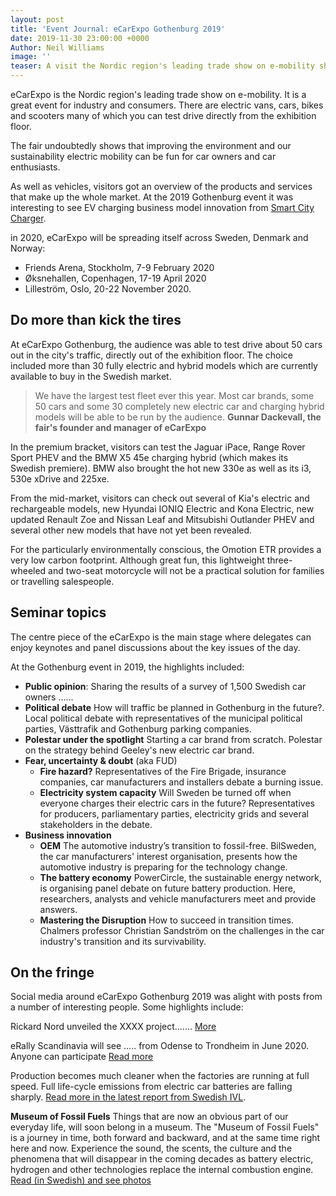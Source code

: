 ```yaml
---
layout: post
title: 'Event Journal: eCarExpo Gothenburg 2019'
date: 2019-11-30 23:00:00 +0000
Author: Neil Williams
image: ''
teaser: A visit the Nordic region's leading trade show on e-mobility showed that market maturity is not exclusive to Norway.
---
```

eCarExpo is the Nordic region's leading trade show on e-mobility. It is a great event for industry and consumers. There are electric vans, cars, bikes and scooters many of which you can test drive directly from the exhibition floor.

The fair undoubtedly shows that improving the environment and our sustainability electric mobility can be fun for car owners and car enthusiasts.

As well as vehicles, visitors got an overview of the products and services that make up the whole market. At the 2019 Gothenburg event it was interesting to see EV charging business model innovation from [Smart City Charger](http://smartcitycharger.com).

in 2020, eCarExpo will be spreading itself across Sweden, Denmark and Norway:

- Friends Arena, Stockholm, 7-9 February 2020
- Øksnehallen, Copenhagen, 17-19 April 2020
- Lilleström, Oslo, 20-22 November 2020.

## Do more than kick the tires
At eCarExpo Gothenburg, the audience was able to test drive about 50 cars out in the city's traffic, directly out of the exhibition floor. The choice included more than 30 fully electric and hybrid models which are currently available to buy in the Swedish market.

> We have the largest test fleet ever this year. Most car brands, some 50 cars and some 30 completely new electric car and charging hybrid models will be able to be run by the audience. **Gunnar Dackevall, the fair's founder and manager of eCarExpo**

In the premium bracket, visitors can test the Jaguar iPace, Range Rover Sport PHEV and the BMW X5 45e charging hybrid (which makes its Swedish premiere). BMW also brought the hot new 330e as well as its i3, 530e xDrive and 225xe.

From the mid-market, visitors can check out several of Kia's electric and rechargeable models, new Hyundai IONIQ Electric and Kona Electric, new updated Renault Zoe and Nissan Leaf and Mitsubishi Outlander PHEV and several other new models that have not yet been revealed.

For the particularly environmentally conscious, the Omotion ETR provides a very low carbon footprint. Although great fun, this lightweight three-wheeled and two-seat motorcycle will not be a practical solution for families or travelling salespeople.

## Seminar topics
The centre piece of the eCarExpo is the main stage where delegates can enjoy keynotes and panel discussions about the key issues of the day.

At the Gothenburg event in 2019, the highlights included:

- **Public opinion**: Sharing the results of a survey of 1,500 Swedish car owners ......
- **Political debate** How will traffic be planned in Gothenburg in the future?.  Local political debate with representatives of the municipal political parties, Västtrafik and Gothenburg parking companies.
- **Polestar under the spotlight** Starting a car brand from scratch. Polestar on the strategy behind Geeley's new electric car brand.
- **Fear, uncertainty & doubt** (aka FUD)
	- **Fire hazard?**  Representatives of the Fire Brigade, insurance companies, car manufacturers and installers debate a burning issue.
	- **Electricity system capacity**  Will Sweden be turned off when everyone charges their electric cars in the future? Representatives for producers, parliamentary parties, electricity grids and several stakeholders in the debate.
- **Business innovation**
	- **OEM** The automotive industry’s transition to fossil-free. BilSweden, the car manufacturers' interest organisation, presents how the automotive industry is preparing for the technology change.
	- **The battery economy** PowerCircle, the sustainable energy network, is organising panel debate on future battery production.  Here, researchers, analysts and vehicle manufacturers meet and provide answers.
	- **Mastering the Disruption** How to succeed in transition times.  Chalmers professor Christian Sandström on the challenges in the car industry's transition and its survivability.

## On the fringe
Social media around eCarExpo Gothenburg 2019 was alight with posts from a number of interesting people. Some highlights include:

Rickard Nord unveiled the XXXX project.......
[More](https://www.linkedin.com/posts/rickardnord_p%C3%A5-fredag-p%C3%A5-ecar-expo-p%C3%A5-svenska-m%C3%A4ssan-activity-6605550968736141313-hOcs)

eRally Scandinavia will see ..... from Odense to Trondheim in June 2020. Anyone can participate [Read more](https://www.linkedin.com/posts/groflaaten_elbilmagasinet-erallyskandinavia-activity-6605405653412397056-DD4-)

Production becomes much cleaner when the factories are running at full speed. Full life-cycle emissions from electric car batteries are falling sharply. [Read more in the latest report from Swedish IVL](https://www.ivl.se/download/18.14d7b12e16e3c5c36271070/1574923989017/C444.pdf).

**Museum of Fossil Fuels** Things that are now an obvious part of our everyday life, will soon belong in a museum. The "Museum of Fossil Fuels" is a journey in time, both forward and backward, and at the same time right here and now. Experience the sound, the scents, the culture and the phenomena that will disappear in the coming decades as battery electric, hydrogen and other technologies replace the internal combustion engine. [Read (in Swedish) and see photos](http://ecarexpo.se/upplev-museum-of-fossil-fuels-pa-ecar-expo/)
